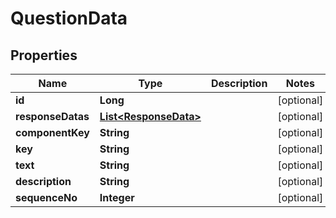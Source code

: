 # QuestionData

## Properties
Name | Type | Description | Notes
------------ | ------------- | ------------- | -------------
**id** | **Long** |  |  [optional]
**responseDatas** | [**List&lt;ResponseData&gt;**](ResponseData.md) |  |  [optional]
**componentKey** | **String** |  |  [optional]
**key** | **String** |  |  [optional]
**text** | **String** |  |  [optional]
**description** | **String** |  |  [optional]
**sequenceNo** | **Integer** |  |  [optional]
